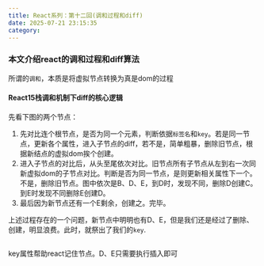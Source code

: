 ```yaml
---
title: React系列：第十二回(调和过程和diff)
date: 2025-07-21 23:15:35
category:
---
```


### 本文介绍react的调和过程和diff算法

所谓的`调和`，本质是将虚拟节点转换为真是dom的过程

#### React15栈调和机制下diff的核心逻辑

先看下图的两个节点：
<img src="/img/react12_2.png" alt="">

1. 先对比连个根节点，是否为同一个元素，判断依据`标签名`和`key`。若是同一节点，更新各个属性，进入子节点的diff，若不是，简单粗暴，删除旧节点，根据新结点的虚拟dom挨个创建。
2. 进入子节点的对比后，从头至尾依次对比。旧节点所有子节点从左到右一次同新虚拟dom的子节点对比。判断是否为同一节点，是则更新相关属性下一个。不是，删除旧节点。图中依次是B、D、E，到D时，发现不同，删除D创建C。到E时发现不同删除E创建D。
3. 最后因为新节点还有一个E剩余，创建之。完毕。

上述过程存在的一个问题，新节点中明明也有D、E，但是我们还是经过了删除、创建，明显浪费。此时，就祭出了我们的`key`.

<img src="/img/react12_1.png" alt="">

key属性帮助react记住节点。D、E只需要执行插入即可






